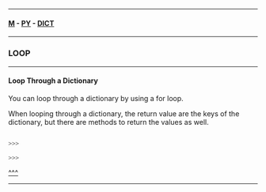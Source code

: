 
---

#### [M](https://github.com/ttltrk/TTT/blob/master/menu.md) - [PY](https://github.com/ttltrk/TTT/blob/master/PY/PY.md) - [DICT](https://github.com/ttltrk/TTT/blob/master/PY/ARRAYS/DICT/DICT.md)

---

### LOOP

---

#### Loop Through a Dictionary

You can loop through a dictionary by using a for loop.

When looping through a dictionary, the return value are the keys of the dictionary, but there are methods to return the values as well.

```py

>>>

>>>
```

[^^^](#LOOP)

---
